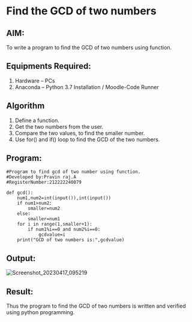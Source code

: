 # Find the GCD of two numbers

## AIM:
To write a program to find the GCD of two numbers using function.

## Equipments Required:
1. Hardware – PCs
2. Anaconda – Python 3.7 Installation / Moodle-Code Runner

## Algorithm
1. Define a function.
2. Get the two numbers from the user.
3. Compare the two values, to find the smaller number.
4. Use for() and if() loop to find the GCD of the two numbers.

## Program:
```
#Program to find gcd of two number using function.
#Developed by:Pravin raj.A
#RegisterNumber:212222240079

def gcd():
    num1,num2=int(input()),int(input())
    if num1>num2:
        smaller=num2
    else:
        smaller=num1
    for i in range(1,smaller+1):
        if num1%i==0 and num2%i==0:
            gcdvalue=i
    print("GCD of two numbers is:",gcdvalue)

```

## Output:

![Screenshot_20230417_095219](https://user-images.githubusercontent.com/118707879/232377654-063077af-3dc3-4ccb-9b74-7a2cb697435b.png)


## Result:
Thus the program to find the GCD of two numbers is written and verified using python programming.
